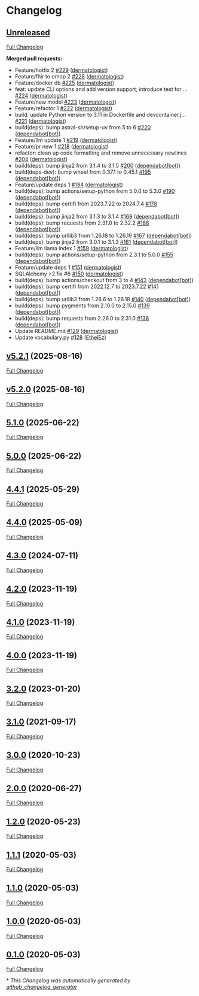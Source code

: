 # Changelog

## [Unreleased](https://github.com/dermatologist/pyomop/tree/HEAD)

[Full Changelog](https://github.com/dermatologist/pyomop/compare/v5.2.1...HEAD)

**Merged pull requests:**

- Feature/hotfix 2 [\#229](https://github.com/dermatologist/pyomop/pull/229) ([dermatologist](https://github.com/dermatologist))
- Feature/fhir to omop 2 [\#228](https://github.com/dermatologist/pyomop/pull/228) ([dermatologist](https://github.com/dermatologist))
- Feature/docker db [\#225](https://github.com/dermatologist/pyomop/pull/225) ([dermatologist](https://github.com/dermatologist))
- feat: update CLI options and add version support; introduce test for … [\#224](https://github.com/dermatologist/pyomop/pull/224) ([dermatologist](https://github.com/dermatologist))
- Feature/new model [\#223](https://github.com/dermatologist/pyomop/pull/223) ([dermatologist](https://github.com/dermatologist))
- Feature/refactor 1 [\#222](https://github.com/dermatologist/pyomop/pull/222) ([dermatologist](https://github.com/dermatologist))
- build: update Python version to 3.11 in Dockerfile and devcontainer.j… [\#221](https://github.com/dermatologist/pyomop/pull/221) ([dermatologist](https://github.com/dermatologist))
- build\(deps\): bump astral-sh/setup-uv from 5 to 6 [\#220](https://github.com/dermatologist/pyomop/pull/220) ([dependabot[bot]](https://github.com/apps/dependabot))
- Feature/llm update 1 [\#219](https://github.com/dermatologist/pyomop/pull/219) ([dermatologist](https://github.com/dermatologist))
- Feature/pr new 1 [\#218](https://github.com/dermatologist/pyomop/pull/218) ([dermatologist](https://github.com/dermatologist))
- refactor: clean up code formatting and remove unnecessary newlines [\#204](https://github.com/dermatologist/pyomop/pull/204) ([dermatologist](https://github.com/dermatologist))
- build\(deps\): bump jinja2 from 3.1.4 to 3.1.5 [\#200](https://github.com/dermatologist/pyomop/pull/200) ([dependabot[bot]](https://github.com/apps/dependabot))
- build\(deps-dev\): bump wheel from 0.37.1 to 0.45.1 [\#195](https://github.com/dermatologist/pyomop/pull/195) ([dependabot[bot]](https://github.com/apps/dependabot))
- Feature/update deps 1 [\#194](https://github.com/dermatologist/pyomop/pull/194) ([dermatologist](https://github.com/dermatologist))
- build\(deps\): bump actions/setup-python from 5.0.0 to 5.3.0 [\#190](https://github.com/dermatologist/pyomop/pull/190) ([dependabot[bot]](https://github.com/apps/dependabot))
- build\(deps\): bump certifi from 2023.7.22 to 2024.7.4 [\#178](https://github.com/dermatologist/pyomop/pull/178) ([dependabot[bot]](https://github.com/apps/dependabot))
- build\(deps\): bump jinja2 from 3.1.3 to 3.1.4 [\#169](https://github.com/dermatologist/pyomop/pull/169) ([dependabot[bot]](https://github.com/apps/dependabot))
- build\(deps\): bump requests from 2.31.0 to 2.32.2 [\#168](https://github.com/dermatologist/pyomop/pull/168) ([dependabot[bot]](https://github.com/apps/dependabot))
- build\(deps\): bump urllib3 from 1.26.18 to 1.26.19 [\#167](https://github.com/dermatologist/pyomop/pull/167) ([dependabot[bot]](https://github.com/apps/dependabot))
- build\(deps\): bump jinja2 from 3.0.1 to 3.1.3 [\#161](https://github.com/dermatologist/pyomop/pull/161) ([dependabot[bot]](https://github.com/apps/dependabot))
- Feature/llm llama index 1 [\#159](https://github.com/dermatologist/pyomop/pull/159) ([dermatologist](https://github.com/dermatologist))
- build\(deps\): bump actions/setup-python from 2.3.1 to 5.0.0 [\#155](https://github.com/dermatologist/pyomop/pull/155) ([dependabot[bot]](https://github.com/apps/dependabot))
- Feature/update deps 1 [\#151](https://github.com/dermatologist/pyomop/pull/151) ([dermatologist](https://github.com/dermatologist))
- SQLAlchemy \>2 fix \#6 [\#150](https://github.com/dermatologist/pyomop/pull/150) ([dermatologist](https://github.com/dermatologist))
- build\(deps\): bump actions/checkout from 3 to 4 [\#143](https://github.com/dermatologist/pyomop/pull/143) ([dependabot[bot]](https://github.com/apps/dependabot))
- build\(deps\): bump certifi from 2022.12.7 to 2023.7.22 [\#141](https://github.com/dermatologist/pyomop/pull/141) ([dependabot[bot]](https://github.com/apps/dependabot))
- build\(deps\): bump urllib3 from 1.26.6 to 1.26.18 [\#140](https://github.com/dermatologist/pyomop/pull/140) ([dependabot[bot]](https://github.com/apps/dependabot))
- build\(deps\): bump pygments from 2.10.0 to 2.15.0 [\#139](https://github.com/dermatologist/pyomop/pull/139) ([dependabot[bot]](https://github.com/apps/dependabot))
- build\(deps\): bump requests from 2.26.0 to 2.31.0 [\#138](https://github.com/dermatologist/pyomop/pull/138) ([dependabot[bot]](https://github.com/apps/dependabot))
- Update README.md [\#129](https://github.com/dermatologist/pyomop/pull/129) ([dermatologist](https://github.com/dermatologist))
- Update vocabulary.py [\#128](https://github.com/dermatologist/pyomop/pull/128) ([EthelEz](https://github.com/EthelEz))

## [v5.2.1](https://github.com/dermatologist/pyomop/tree/v5.2.1) (2025-08-16)

[Full Changelog](https://github.com/dermatologist/pyomop/compare/v5.2.0...v5.2.1)

## [v5.2.0](https://github.com/dermatologist/pyomop/tree/v5.2.0) (2025-08-16)

[Full Changelog](https://github.com/dermatologist/pyomop/compare/5.1.0...v5.2.0)

## [5.1.0](https://github.com/dermatologist/pyomop/tree/5.1.0) (2025-06-22)

[Full Changelog](https://github.com/dermatologist/pyomop/compare/5.0.0...5.1.0)

## [5.0.0](https://github.com/dermatologist/pyomop/tree/5.0.0) (2025-06-22)

[Full Changelog](https://github.com/dermatologist/pyomop/compare/4.4.1...5.0.0)

## [4.4.1](https://github.com/dermatologist/pyomop/tree/4.4.1) (2025-05-29)

[Full Changelog](https://github.com/dermatologist/pyomop/compare/4.4.0...4.4.1)

## [4.4.0](https://github.com/dermatologist/pyomop/tree/4.4.0) (2025-05-09)

[Full Changelog](https://github.com/dermatologist/pyomop/compare/4.3.0...4.4.0)

## [4.3.0](https://github.com/dermatologist/pyomop/tree/4.3.0) (2024-07-11)

[Full Changelog](https://github.com/dermatologist/pyomop/compare/4.2.0...4.3.0)

## [4.2.0](https://github.com/dermatologist/pyomop/tree/4.2.0) (2023-11-19)

[Full Changelog](https://github.com/dermatologist/pyomop/compare/4.1.0...4.2.0)

## [4.1.0](https://github.com/dermatologist/pyomop/tree/4.1.0) (2023-11-19)

[Full Changelog](https://github.com/dermatologist/pyomop/compare/4.0.0...4.1.0)

## [4.0.0](https://github.com/dermatologist/pyomop/tree/4.0.0) (2023-11-19)

[Full Changelog](https://github.com/dermatologist/pyomop/compare/3.2.0...4.0.0)

## [3.2.0](https://github.com/dermatologist/pyomop/tree/3.2.0) (2023-01-20)

[Full Changelog](https://github.com/dermatologist/pyomop/compare/3.1.0...3.2.0)

## [3.1.0](https://github.com/dermatologist/pyomop/tree/3.1.0) (2021-09-17)

[Full Changelog](https://github.com/dermatologist/pyomop/compare/3.0.0...3.1.0)

## [3.0.0](https://github.com/dermatologist/pyomop/tree/3.0.0) (2020-10-23)

[Full Changelog](https://github.com/dermatologist/pyomop/compare/2.0.0...3.0.0)

## [2.0.0](https://github.com/dermatologist/pyomop/tree/2.0.0) (2020-06-27)

[Full Changelog](https://github.com/dermatologist/pyomop/compare/1.2.0...2.0.0)

## [1.2.0](https://github.com/dermatologist/pyomop/tree/1.2.0) (2020-05-23)

[Full Changelog](https://github.com/dermatologist/pyomop/compare/1.1.1...1.2.0)

## [1.1.1](https://github.com/dermatologist/pyomop/tree/1.1.1) (2020-05-03)

[Full Changelog](https://github.com/dermatologist/pyomop/compare/1.1.0...1.1.1)

## [1.1.0](https://github.com/dermatologist/pyomop/tree/1.1.0) (2020-05-03)

[Full Changelog](https://github.com/dermatologist/pyomop/compare/1.0.0...1.1.0)

## [1.0.0](https://github.com/dermatologist/pyomop/tree/1.0.0) (2020-05-03)

[Full Changelog](https://github.com/dermatologist/pyomop/compare/0.1.0...1.0.0)

## [0.1.0](https://github.com/dermatologist/pyomop/tree/0.1.0) (2020-05-03)

[Full Changelog](https://github.com/dermatologist/pyomop/compare/c647331d8bcb13f0353f85a49ed552294631fee3...0.1.0)



\* *This Changelog was automatically generated by [github_changelog_generator](https://github.com/github-changelog-generator/github-changelog-generator)*
